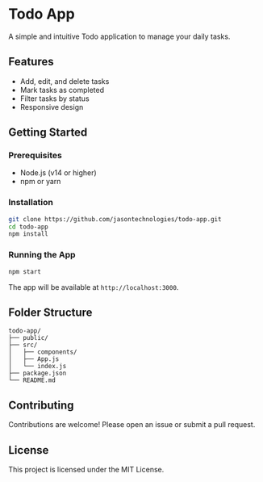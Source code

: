 # Todo App

A simple and intuitive Todo application to manage your daily tasks.

## Features

- Add, edit, and delete tasks
- Mark tasks as completed
- Filter tasks by status
- Responsive design

## Getting Started

### Prerequisites

- Node.js (v14 or higher)
- npm or yarn

### Installation

```bash
git clone https://github.com/jasontechnologies/todo-app.git
cd todo-app
npm install
```

### Running the App

```bash
npm start
```

The app will be available at `http://localhost:3000`.

## Folder Structure

```
todo-app/
├── public/
├── src/
│   ├── components/
│   ├── App.js
│   └── index.js
├── package.json
└── README.md
```

## Contributing

Contributions are welcome! Please open an issue or submit a pull request.

## License

This project is licensed under the MIT License.
